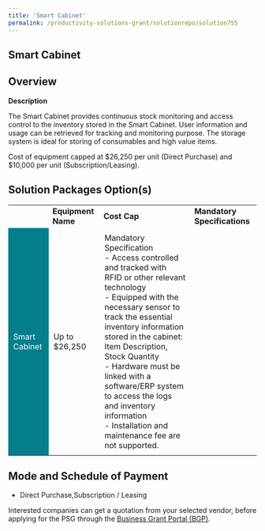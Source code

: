 ```yaml
---
title: 'Smart Cabinet'
permalink: /productivity-solutions-grant/solutionrepo/solution755
---
```


## Smart Cabinet

## Overview

**Description**

The Smart Cabinet provides continuous stock monitoring and access control to the inventory stored in the Smart Cabinet. User information and usage can be retrieved for tracking and monitoring purpose. The storage system is ideal for storing of consumables and high value items.

Cost of equipment capped at $26,250 per unit (Direct Purchase) and $10,000 per unit (Subscription/Leasing). 

## Solution Packages Option(s)

<table>
<th>
<td><b>Equipment Name</b></td>
<td><b>Cost Cap</b></td>
<td><b>Mandatory Specifications</b></td>
</th>
<tr>
<td style='padding: 10px; background-color: #037E8A; color: #FFFFFF;'>Smart Cabinet</td>
<td style='padding: 10px;'>Up to $26,250</td>
<td style='padding: 10px;'>Mandatory Specification<br>- Access controlled and tracked with RFID or other relevant technology<br>- Equipped with the necessary sensor to track the essential inventory information stored in the cabinet: Item Description, Stock Quantity<br>- Hardware must be linked with a software/ERP system to access the logs and inventory information<br>- Installation and maintenance fee are not supported.<br></td>
</tr>
</table>

## Mode and Schedule of Payment

 - Direct Purchase,Subscription / Leasing

Interested companies can get a quotation from your selected vendor, before applying for the PSG through the <a href='https://www.businessgrants.gov.sg/' target='_blank' rel='noopener'>Business Grant Portal (BGP)</a>.

<script src="/jquery/resize-tables.js"></script>
